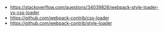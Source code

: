 - https://stackoverflow.com/questions/34039826/webpack-style-loader-vs-css-loader
- https://github.com/webpack-contrib/css-loader
- https://github.com/webpack-contrib/style-loader
